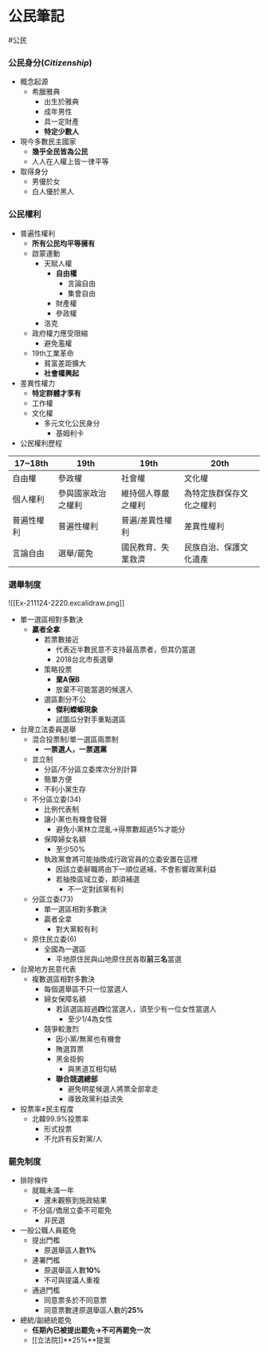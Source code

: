 # 公民筆記
#公民 

### 公民身分(*Citizenship*)
- 概念起源
	- 希臘雅典
		- 出生於雅典
		- 成年男性
		- 具一定財產
		- **特定少數人**
- 現今多數民主國家
	- **幾乎全民皆為公民**
	- 人人在人權上皆一律平等
- 取得身分
	- 男優於女
	- 白人優於黑人

### 公民權利
- 普遍性權利
	- **所有公民均平等擁有**
	- 啟蒙運動
		- 天賦人權
			- **自由權**
				- 言論自由
				- 集會自由
			- 財產權
			- 參政權
		- 洛克
	- 政府權力應受限縮
		- 避免濫權
	- 19th工業革命
		- 貧富差距擴大
		- **社會權興起**
- 差異性權力
	- **特定群體才享有**
	- 工作權
	- 文化權
		- 多元文化公民身分
			- 基姆利卡
- 公民權利歷程

|17~18th|19th|19th|20th|
|---|---|---|---|
|自由權|參政權|社會權|文化權|
|個人權利|參與國家政治之權利|維持個人尊嚴之權利|為特定族群保存文化之權利|
|普遍性權利|普遍性權利|普遍/差異性權利|差異性權利|
|言論自由|選舉/罷免|國民教育、失業救濟|民族自治、保護文化遺產|

### 選舉制度
![[Ex-211124-2220.excalidraw.png]]
- 單一選區相對多數決
	- **贏者全拿**
		- 若票數接近
			- 代表近半數民意不支持最高票者，但其仍當選
			- 2018台北市長選舉
		- 策略投票
			- **棄A保B**
			- 放棄不可能當選的候選人
		- 選區劃分不公
			- **傑利蠑螈現象**
			- 試圖瓜分對手重點選區
- 台灣立法委員選舉
	- 混合投票制/單一選區兩票制
		- **一票選人，一票選黨**
	- 並立制
		- 分區/不分區立委席次分別計算
		- 簡單方便
		- 不利小黨生存
	- 不分區立委(34)
		- 比例代表制
		- 讓小黨也有機會發聲
			- 避免小黨林立混亂->得票數超過5%才能分
		- 保障婦女名額
			- 至少50%
		- 執政黨會將可能抽換成行政官員的立委安置在這裡
			- 因該立委辭職將由下一順位遞補，不會影響政黨利益
			- 若抽換區域立委，即須補選
				- 不一定對該黨有利
	- 分區立委(73)
		- 單一選區相對多數決
		- 贏者全拿
			- 對大黨較有利
	- 原住民立委(6)
		- 全國為一選區
			- 平地原住民與山地原住民各取**前三名**當選
- 台灣地方民意代表
	- 複數選區相對多數決
		- 每個選舉區不只一位當選人
		- 婦女保障名額
			- 若該選區超過**四**位當選人，須至少有一位女性當選人
				- 至少1/4為女性
		- 競爭較激烈
			- 因小黨/無黨也有機會
			- 賄選買票
			- 黑金掛鉤
				- 與黑道互相勾結
			- **聯合競選總部**
				- 避免明星候選人將票全部拿走
				- 導致政黨利益流失
- 投票率$\neq$民主程度
	- 北韓99.9%投票率
		- 形式投票
		- 不允許有反對黨/人

### 罷免制度
- 排除條件
	- 就職未滿一年
		- 還未觀察到施政結果
	- 不分區/僑居立委不可罷免
		- 非民選
- 一般公職人員罷免
	- 提出門檻
		- 原選舉區人數**1%**
	- 連署門檻
		- 原選舉區人數**10%**
		- 不可與提議人重複
	- 通過門檻
		- 同意票多於不同意票
		- 同意票數達原選舉區人數的**25%**
- 總統/副總統罷免
	- **任期內已被提出罷免->不可再罷免一次**
	- [[立法院]]**25%**提案